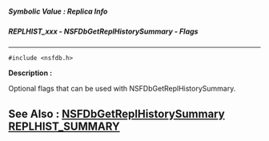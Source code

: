 ##### Symbolic Value : Replica Info
##### REPLHIST_xxx - NSFDbGetReplHistorySummary - Flags
---
```
#include <nsfdb.h>
```
**Description :**

Optional flags that can be used with NSFDbGetReplHistorySummary.

**See Also :**
[NSFDbGetReplHistorySummary](/reference/Func/NSFDbGetReplHistorySummary)
[REPLHIST_SUMMARY](/reference/Data/REPLHIST_SUMMARY)
---
